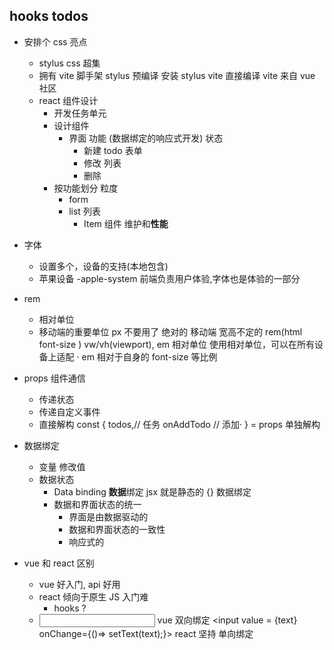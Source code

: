 ## hooks todos

- 安排个 css 亮点

  - stylus
    css 超集
  - 拥有 vite 脚手架
    stylus 预编译 安装 stylus vite 直接编译
    vite 来自 vue 社区
  - react 组件设计
    - 开发任务单元
    - 设计组件
      - 界面 功能 (数据绑定的响应式开发) 状态
        - 新建 todo 表单
        - 修改 列表
        - 删除
    - 按功能划分 粒度
      - form
      - list 列表
        - Item 组件 维护和**性能**

- 字体
  - 设置多个，设备的支持(本地包含)
  - 苹果设备 -apple-system 前端负责用户体验,字体也是体验的一部分
- rem

  - 相对单位
  - 移动端的重要单位 px 不要用了 绝对的
    移动端 宽高不定的 rem(html font-size ) vw/vh(viewport), em 相对单位
    使用相对单位，可以在所有设备上适配 ·
    em 相对于自身的 font-size 等比例

- props 组件通信

  - 传递状态
  - 传递自定义事件
  - 直接解构
    const {
    todos,// 任务
    onAddTodo // 添加·
    } = props 单独解构

- 数据绑定

  - 变量 修改值
  - 数据状态
    - Data binding **数据**绑定 jsx 就是静态的
      {} 数据绑定
    - 数据和界面状态的统一
      - 界面是由数据驱动的
      - 数据和界面状态的一致性
      - 响应式的

- vue 和 react 区别
  - vue 好入门, api 好用
  - react 倾向于原生 JS 入门难
    - hooks ?
  - <input v-model="text" /> vue 双向绑定
    <input value = {text} onChange={()=> setText(text);}>
    react 坚持 单向绑定

